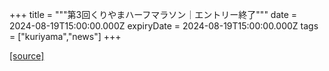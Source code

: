 +++
title = """第3回くりやまハーフマラソン｜エントリー終了"""
date = 2024-08-19T15:00:00.000Z
expiryDate = 2024-08-19T15:00:00.000Z
tags = ["kuriyama","news"]
+++


[[source]](https://www.town.kuriyama.hokkaido.jp/site/kuriyama-harf/28558.html)
